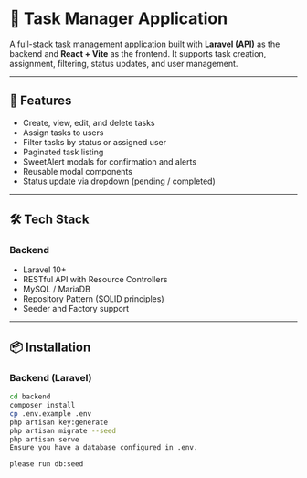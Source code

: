 # 📝 Task Manager Application

A full-stack task management application built with **Laravel (API)** as the backend and **React + Vite** as the frontend. It supports task creation, assignment, filtering, status updates, and user management.

---

## 🚀 Features

- Create, view, edit, and delete tasks
- Assign tasks to users
- Filter tasks by status or assigned user
- Paginated task listing
- SweetAlert modals for confirmation and alerts
- Reusable modal components
- Status update via dropdown (pending / completed)

---

## 🛠️ Tech Stack

### Backend
- Laravel 10+
- RESTful API with Resource Controllers
- MySQL / MariaDB
- Repository Pattern (SOLID principles)
- Seeder and Factory support
---

## 📦 Installation

### Backend (Laravel)

```bash
cd backend
composer install
cp .env.example .env
php artisan key:generate
php artisan migrate --seed
php artisan serve
Ensure you have a database configured in .env.

please run db:seed 
